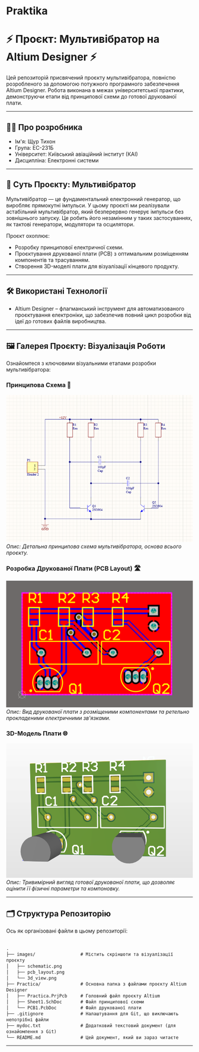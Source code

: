 # Praktika
# ⚡️ Проєкт: Мультивібратор на Altium Designer ⚡️

Цей репозиторій присвячений проєкту мультивібратора, повністю розробленого за допомогою потужного програмного забезпечення Altium Designer. Робота виконана в межах університетської практики, демонструючи етапи від принципової схеми до готової друкованої плати.

---

## 👨‍🔬 Про розробника

* Ім'я: Щур Тихон
* Група: ЕС-231Б
* Університет: Київський авіаційний інститут (КАІ)
* Дисципліна: Електронні системи

---

## 🎯 Суть Проєкту: Мультивібратор

Мультивібратор — це фундаментальний електронний генератор, що виробляє прямокутні імпульси. У цьому проєкті ми реалізували астабільний мультивібратор, який безперервно генерує імпульси без зовнішнього запуску. Це робить його незамінним у таких застосуваннях, як тактові генератори, модулятори та осцилятори.

Проєкт охоплює:
* Розробку принципової електричної схеми.
* Проєктування друкованої плати (PCB) з оптимальним розміщенням компонентів та трасуванням.
* Створення 3D-моделі плати для візуалізації кінцевого продукту.

---

## 🛠 Використані Технології

* Altium Designer – флагманський інструмент для автоматизованого проєктування електроніки, що забезпечив повний цикл розробки від ідеї до готових файлів виробництва.

---

## 🖼 Галерея Проєкту: Візуалізація Роботи

Ознайомтеся з ключовими візуальними етапами розробки мультивібратора:

### Принципова Схема 🧩

![Принципова схема мультивібратора](images/schematic.png)
*Опис: Детальна принципова схема мультивібратора, основа всього проєкту.*

### Розробка Друкованої Плати (PCB Layout) 🛣

![Розміщення компонентів та трасування плати](images/pcb_layout.png)
*Опис: Вид друкованої плати з розміщеними компонентами та ретельно прокладеними електричними зв'язками.*

### 3D-Модель Плати 🌐

![3D-вигляд друкованої плати](images/3d_view.png)
*Опис: Тривимірний вигляд готової друкованої плати, що дозволяє оцінити її фізичні параметри та компоновку.*

---

## 🗂 Структура Репозиторію

Ось як організовані файли в цьому репозиторії:

<pre><code>
.
├── images/                 # Містить скріншоти та візуалізації проєкту
│   ├── schematic.png       
│   ├── pcb_layout.png      
│   └── 3d_view.png         
├── Practica/               # Основна папка з файлами проєкту Altium Designer
│   ├── Practica.PrjPcb     # Головний файл проєкту Altium
│   ├── Sheet1.SchDoc       # Файл принципової схеми
│   └── PCB1.PcbDoc         # Файл друкованої плати
├── .gitignore              # Налаштування для Git, що виключають непотрібні файли
├── mydoc.txt               # Додатковий текстовий документ (для ознайомлення з Git)
└── README.md               # Цей документ, який ви зараз читаєте
</code></pre>

---
